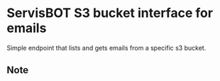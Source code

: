 # ServisBOT S3 bucket interface for emails

Simple endpoint that lists and gets emails from a specific s3 bucket.

## Note
